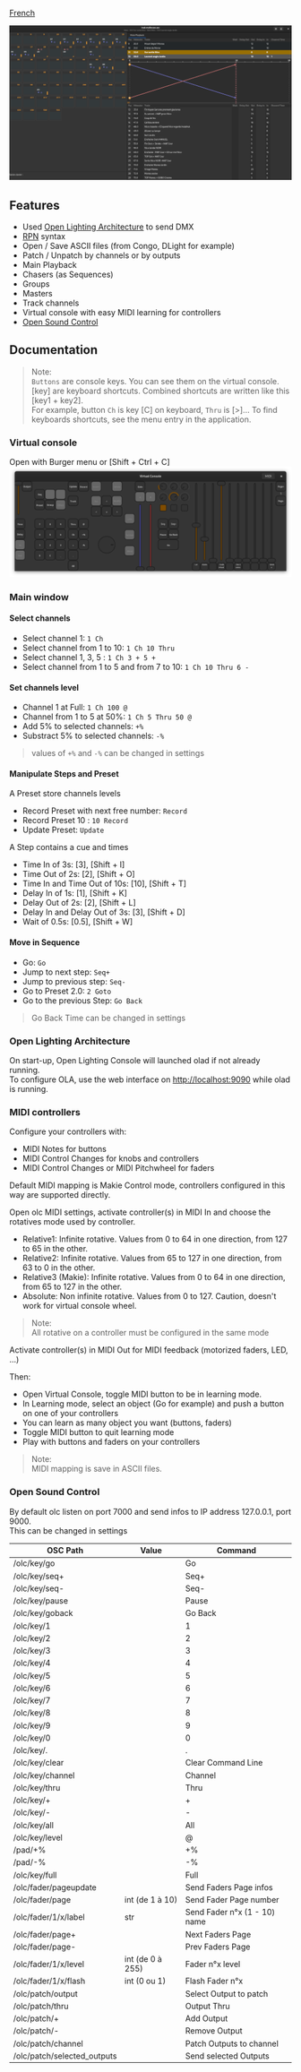 [French](index.fr.md)

![Window](https://raw.githubusercontent.com/mikacousin/olc/assets/olc.png)

## Features
- Used [Open Lighting Architecture](https://www.openlighting.org/ola/) to send DMX
- [RPN](https://en.wikipedia.org/wiki/Reverse_Polish_notation) syntax
- Open / Save ASCII files (from Congo, DLight for example)
- Patch / Unpatch by channels or by outputs
- Main Playback
- Chasers (as Sequences)
- Groups
- Masters
- Track channels
- Virtual console with easy MIDI learning for controllers
- [Open Sound Control](https://en.wikipedia.org/wiki/Open_Sound_Control)

## Documentation 
> Note:  
> `Buttons` are console keys. You can see them on the virtual console.  
> [key] are keyboard shortcuts. Combined shortcuts are written like this [key1 + key2].  
> For example, button `Ch` is key [C] on keyboard, `Thru` is [>]... To find keyboards shortcuts, see the menu entry in the application.

### Virtual console
Open with Burger menu or [Shift + Ctrl + C]
![VirtualConsole](https://raw.githubusercontent.com/mikacousin/olc/assets/virtualconsole.png)

### Main window
#### Select channels
- Select channel 1: `1 Ch`
- Select channel from 1 to 10: `1 Ch 10 Thru`
- Select channel 1, 3, 5 : `1 Ch 3 + 5 +`
- Select channel from 1 to 5 and from 7 to 10: `1 Ch 10 Thru 6 -`

#### Set channels level
- Channel 1 at Full: `1 Ch 100 @`
- Channel from 1 to 5 at 50%: `1 Ch 5 Thru 50 @`
- Add 5% to selected channels: `+%`
- Substract 5% to selected channels: `-%`
> values of `+%` and `-%` can be changed in settings

#### Manipulate Steps and Preset

A Preset store channels levels

- Record Preset with next free number:  `Record`
- Record Preset 10 :  `10 Record`
- Update Preset: `Update`

A Step contains a cue and times

- Time In of 3s: [3], [Shift + I]
- Time Out of 2s: [2], [Shift + O]
- Time In and Time Out of 10s: [10], [Shift + T]
- Delay In of 1s: [1], [Shift + K]
- Delay Out of 2s: [2], [Shift + L]
- Delay In and Delay Out of 3s: [3], [Shift + D]
- Wait of 0.5s: [0.5], [Shift + W]

#### Move in Sequence
- Go: `Go`
- Jump to next step: `Seq+`
- Jump to previous step: `Seq-`
- Go to Preset 2.0: `2 Goto`
- Go to the previous Step:  `Go Back`
> Go Back Time can be changed in settings

### Open Lighting Architecture
On start-up, Open Lighting Console will launched olad if not already running.  
To configure OLA, use the web interface on [http://localhost:9090](http://localhost:9090) while olad is running.

### MIDI controllers
Configure your controllers with:
- MIDI Notes for buttons
- MIDI Control Changes for knobs and controllers
- MIDI Control Changes or MIDI Pitchwheel for faders

Default MIDI mapping is Makie Control mode, controllers configured in this way are supported directly.

Open olc MIDI settings, activate controller(s) in MIDI In and choose the rotatives mode used by controller.
- Relative1: Infinite rotative. Values from 0 to 64 in one direction, from 127 to 65 in the other.
- Relative2: Infinite rotative. Values from 65 to 127 in one direction, from 63 to 0 in the other.
- Relative3 (Makie): Infinite rotative. Values from 0 to 64 in one direction, from 65 to 127 in the other.
- Absolute: Non infinite rotative. Values from 0 to 127. Caution, doesn't work for virtual console wheel.

> Note:  
> All rotative on a controller must be configured in the same mode

Activate controller(s) in MIDI Out for MIDI feedback (motorized faders, LED, ...)

Then:
- Open Virtual Console, toggle MIDI button to be in learning mode.
- In Learning mode, select an object (Go for example) and push a button on one of your controllers
- You can learn as many object you want (buttons, faders)
- Toggle MIDI button to quit learning mode
- Play with buttons and faders on your controllers

> Note:  
> MIDI mapping is save in ASCII files.

### Open Sound Control
By default olc listen on port 7000 and send infos to IP address 127.0.0.1, port 9000.  
This can be changed in settings
<style>
.tablelines table, .tablelines td, .tablelines th {
        border: 1px solid black;
        }
</style>
OSC Path | Value | Command
-------- | ----- | -------
/olc/key/go | | Go
/olc/key/seq+ | | Seq+
/olc/key/seq- | | Seq-
/olc/key/pause | | Pause
/olc/key/goback | | Go Back
/olc/key/1 | | 1
/olc/key/2 | | 2
/olc/key/3 | | 3
/olc/key/4 | | 4
/olc/key/5 | | 5
/olc/key/6 | | 6
/olc/key/7 | | 7
/olc/key/8 | | 8
/olc/key/9 | | 9
/olc/key/0 | | 0
/olc/key/. | | .
/olc/key/clear | | Clear Command Line
/olc/key/channel | | Channel
/olc/key/thru | | Thru
/olc/key/+ | | +
/olc/key/- | | -
/olc/key/all | | All
/olc/key/level | | @
/pad/+% | | +%
/pad/-% | | -%
/olc/key/full | | Full
/olc/fader/pageupdate | | Send Faders Page infos
/olc/fader/page | int (de 1 à 10) | Send Fader Page number
/olc/fader/1/x/label | str | Send Fader n°x (1 - 10) name
/olc/fader/page+ | | Next Faders Page
/olc/fader/page- | | Prev Faders Page
/olc/fader/1/x/level | int (de 0 à 255) | Fader n°x level
/olc/fader/1/x/flash | int (0 ou 1) | Flash Fader n°x
/olc/patch/output | | Select Output to patch
/olc/patch/thru | | Output Thru
/olc/patch/+ | | Add Output
/olc/patch/- | | Remove Output
/olc/patch/channel | | Patch Outputs to channel
/olc/patch/selected_outputs | | Send selected Outputs
